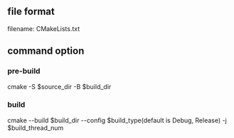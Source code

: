 
## file format
filename: CMakeLists.txt

## command option

### pre-build

cmake -S $source_dir -B $build_dir

### build
cmake --build $build_dir --config $build_type(default is Debug, Release) -j $build_thread_num
